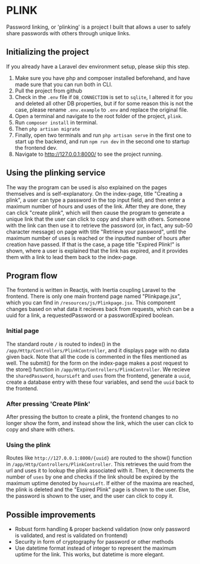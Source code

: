 # PLINK
Password linking, or 'plinking' is a project I built that allows a user to safely share passwords with others through unique links.

## Initializing the project
If you already have a Laravel dev environment setup, please skip this step. 
1. Make sure you have php and composer installed beforehand, and have made sure that you can run both in CLI.
2. Pull the project from github
3. Check in the `.env` file if `DB_CONNECTION` is set to `sqlite`, I altered it for you and deleted all other DB properties, but if for some reason this is not the case, please rename `.env.example` to `.env` and replace the original file.
4. Open a terminal and navigate to the root folder of the project, `plink`.
5. Run `composer install` in terminal.
6. Then `php artisan migrate`
7. Finally, open two terminals and run `php artisan serve` in the first one to start up the backend, and run `npm run dev` in the second one to startup the frontend dev.
8. Navigate to http://127.0.0.1:8000/ to see the project running.
   
## Using the plinking service
The way the program can be used is also explained on the pages themselves and is self-explanatory. On the index-page, title "Creating a plink", a user can type a password in the top input field, and then enter a maximum number of hours and uses of the link. After they are done, they can click "create plink", which will then cause the program to generate a unique link that the user can click to copy and share with others. Someone with the link can then use it to retrieve the password (or, in fact, any sub-50 character message) on page with title "Retrieve your password", until the maximum number of uses is reached or the inputted number of hours after creation have passed. If that is the case, a page title "Expired Plink!" is shown, where a user is explained that the link has expired, and it provides them with a link to lead them back to the index-page.

## Program flow
The frontend is written in Reactjs, with Inertia coupling Laravel to the frontend. There is only one main frontend page named "Plinkpage.jsx", which you can find in `/resources/js/Plinkpage.jsx`. This component changes based on what data it recieves back from requests, which can be a uuid for a link, a requestedPassword or a passwordExpired boolean. 

### Initial page
The standard route `/` is routed to index() in the `/app/Http/Controllers/PlinkController`, and it displays page with no data given back. Note that all the code is commented in the files mentioned as well. The submit() for the form on the index-page makes a post request to the store() function in `/app/Http/Controllers/PlinkController`. We recieve the `sharedPassword`, `hoursLeft` and `uses` from the frontend, generate a `uuid`, create a database entry with these four variables, and send the `uuid` back to the frontend.
### After pressing 'Create Plink'
After pressing the button to create a plink, the frontend changes to no longer show the form, and instead show the link, which the user can click to copy and share with others.
### Using the plink
Routes like `http://127.0.0.1:8000/{uuid}` are routed to the show() function in `/app/Http/Controllers/PlinkController`. This retrieves the uuid from the url and uses it to lookup the plink associated with it. Then, it decrements the number of `uses` by one and checks if the link should be expired by the maximum uptime denoted by `hoursLeft`. If either of the maxima are reached, the plink is deleted and the "Expired Plink" page is shown to the user. Else, the password is shown to the user, and the user can click to copy it.

## Possible improvements
* Robust form handling & proper backend validation (now only password is validated, and rest is validated on frontend)
* Security in form of cryptography for password or other methods
* Use datetime format instead of integer to represent the maximum uptime for the link. This works, but datetime is more elegant. 
